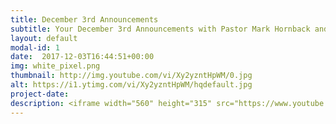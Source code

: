 ```yaml
---
title: December 3rd Announcements
subtitle: Your December 3rd Announcements with Pastor Mark Hornback and Sarah Peel
layout: default
modal-id: 1 
date:  2017-12-03T16:44:51+00:00
img: white_pixel.png
thumbnail: http://img.youtube.com/vi/Xy2yzntHpWM/0.jpg
alt: https://i1.ytimg.com/vi/Xy2yzntHpWM/hqdefault.jpg
project-date: 
description: <iframe width="560" height="315" src="https://www.youtube.com/embed/Xy2yzntHpWM" frameborder="0" allowfullscreen></iframe> 
---
```

